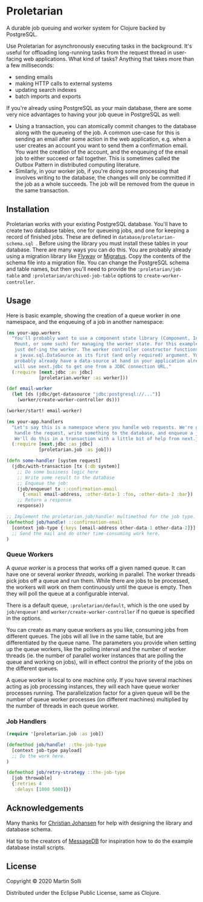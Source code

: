 # Proletarian

A durable job queuing and worker system for Clojure backed by PostgreSQL.

Use Proletarian for asynchronously executing tasks in the background. It's
useful for offloading long-running tasks from the request thread in user-facing
web applications. What kind of tasks? Anything that takes more than a few
milliseconds:

 - sending emails
 - making HTTP calls to external systems
 - updating search indexes
 - batch imports and exports

If you're already using PostgreSQL as your main database, there are some very
nice advantages to having your job queue in PostgreSQL as well:

- Using a transaction, you can atomically commit changes to the database along
with the queueing of the job. A common use-case for this is sending an email
after some action in the web application, e.g. when a user creates an account
you want to send them a confirmation email. You want the creation of the
account, and the enqueuing of the email job to either succeed or fail together.
This is sometimes called the Outbox Pattern in distributed computing literature.
- Similarly, in your worker job, if you're doing some processing that involves
writing to the database, the changes will only be committed if the job as a
whole succeeds. The job will be removed from the queue in the same transaction.

## Installation

Proletarian works with your existing PostgreSQL database. You'll have to create
two database tables, one for queueing jobs, and one for keeping a record of
finished jobs. These are defined in `database/proletarian-schema.sql `. Before
using the library you must install these tables in your database. There are many
ways you can do this. You are probably already using a migration library like
[Flyway](https://flywaydb.org/) or
[Migratus](https://github.com/yogthos/migratus). Copy the contents of the schema
file into a migration file. You can change the PostgreSQL schema and table
names, but then you'll need to provide the `:proletarian/job-table` and
`:proletarian/archived-job-table` options to `create-worker-controller`.

## Usage

Here is basic example, showing the creation of a queue worker in
one namespace, and the enqueuing of a job in another namespace:

```clojure
(ns your-app.workers
  "You'll probably want to use a component state library (Component, Integrant,
   Mount, or some such) for managing the worker state. For this example we're
   just def-ing the worker. The worker controller constructor functions takes
   a javax.sql.DataSource as its first (and only required) argument. You
   probably already have a data-source at hand in your application already. Here
   will use next.jdbc to get one from a JDBC connection URL."
  (:require [next.jdbc :as jdbc]
            [proletarian.worker :as worker]))

(def email-worker
  (let [ds (jdbc/get-datasource "jdbc:postgresql://...")]
    (worker/create-worker-controller ds)))

(worker/start! email-worker)
```

```clojure
(ns your-app.handlers
  "Let's say this is a namespace where you handle web requests. We're going to
   handle the request, write something to the database, and enqueue a job.
   We'll do this in a transaction with a little bit of help from next.jdbc."
  (:require [next.jdbc :as jdbc]
            [proletarian.job :as job]))

(defn some-handler [system request]
  (jdbc/with-transaction [tx (:db system)]
    ;; Do some business logic here
    ;; Write some result to the database
    ;; Enqueue the job:
    (job/enqueue! tx ::confirmation-email
      {:email email-address, :other-data-1 :foo, :other-data-2 :bar})
    ;; Return a response
    response))

;; Implement the proletarian.job/handle! multimethod for the job type.
(defmethod job/handle! ::confirmation-email
  [context job-type {:keys [email-address other-data-1 other-data-2]}]
  ;; Send the mail and do other time-consuming work here.
)
```

### Queue Workers

A _queue worker_ is a process that works off a given named queue. It can have
one or several _worker threads_, working in parallel. The worker threads pick
jobs off a queue and run them. While there are jobs to be processed, the workers
will work on them continuously until the queue is empty. Then they will poll the
queue at a configurable interval.

There is a default queue, `:proletarian/default`, which is the one used by
`job/enqueue!` and `worker/create-worker-controller` if no queue is specified in
the options.

You can create as many queue workers as you like, consuming jobs from different
queues. The jobs will all live in the same table, but are differentiated by the
queue name. The parameters you provide when setting up the queue workers, like
the polling interval and the number of worker threads (ie. the number of
parallel worker instances that are polling the queue and working on jobs), will
in effect control the priority of the jobs on the different queues.

A queue worker is local to one machine only. If you have several machines acting
as job processing instances, they will each have queue worker processes running.
The parallelization factor for a given queue will be the number of queue worker
processes (on different machines) multiplied by the number of threads in each
queue worker.

### Job Handlers

```clojure
(require '[proletarian.job :as job])

(defmethod job/handle! ::the-job-type
  [context job-type payload]
  ;; Do the work here.
)

(defmethod job/retry-strategy ::the-job-type
  [job throwable]
  {:retries 4
   :delays [1000 5000]})
```

## Acknowledgements

Many thanks for [Christian Johansen](https://github.com/cjohansen/) for help
with designing the library and database schema.

Hat tip to the creators of [MessageDB](https://github.com/message-db/message-db)
for inspiration how to do the example database install scripts. 

## License

Copyright © 2020 Martin Solli

Distributed under the Eclipse Public License, same as Clojure.
